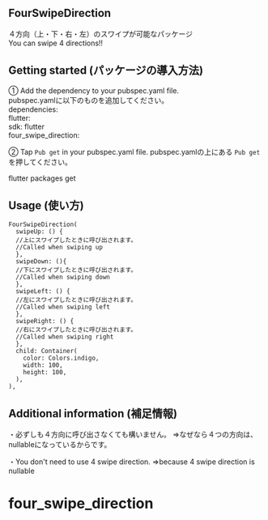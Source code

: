 <!-- 
This README describes the package. If you publish this package to pub.dev,
this README's contents appear on the landing page for your package.

For information about how to write a good package README, see the guide for
[writing package pages](https://dart.dev/guides/libraries/writing-package-pages). 

For general information about developing packages, see the Dart guide for
[creating packages](https://dart.dev/guides/libraries/create-library-packages)
and the Flutter guide for
[developing packages and plugins](https://flutter.dev/developing-packages). 
-->

## FourSwipeDirection

４方向（上・下・右・左）のスワイプが可能なパッケージ  
You can swipe 4 directions!!  

## Getting started (パッケージの導入方法)

<!-- 追加したもの -->
①
Add the dependency to your pubspec.yaml file.  
pubspec.yamlに以下のものを追加してください。  
  dependencies:  
    flutter:  
      sdk: flutter  
    four_swipe_direction:   

②
Tap `Pub get` in your pubspec.yaml file.
pubspec.yamlの上にある `Pub get`を押してください。

flutter packages get


## Usage (使い方)

```
FourSwipeDirection(
  swipeUp: () {
  //上にスワイプしたときに呼び出されます。
  //Called when swiping up
  },
  swipeDown: (){
  //下にスワイプしたときに呼び出されます。
  //Called when swiping down
  },
  swipeLeft: () {
  //左にスワイプしたときに呼び出されます。
  //Called when swiping left
  },
  swipeRight: () {
  //右にスワイプしたときに呼び出されます。
  //Called when swiping right
  },
  child: Container(
    color: Colors.indigo,
    width: 100,
    height: 100,
  ),
),
```

## Additional information (補足情報)

・必ずしも４方向に呼び出さなくても構いません。
=>なぜなら４つの方向は、nullableになっているからです。

・You don't need to use 4 swipe direction.
=>because 4 swipe direction is nullable 
# four_swipe_direction
